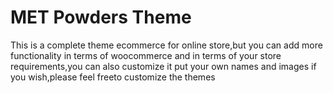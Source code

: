 # MET Powders Theme
 This is a complete theme ecommerce for online store,but you can add more functionality in terms of
 woocommerce and in terms of your store requirements,you can also customize it put your own names and images if you wish,please feel freeto customize the themes